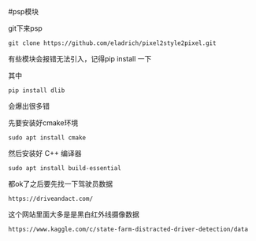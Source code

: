 #psp模块

git下来psp

	git clone https://github.com/eladrich/pixel2style2pixel.git

有些模块会报错无法引入，记得pip install 一下

其中 

	pip install dlib

会爆出很多错

先要安装好cmake环境

	sudo apt install cmake

然后安装好 C++ 编译器

	sudo apt install build-essential

都ok了之后要先找一下驾驶员数据

	https://driveandact.com/

这个网站里面大多是是黑白红外线摄像数据

	https://www.kaggle.com/c/state-farm-distracted-driver-detection/data

	